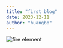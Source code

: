 ```yaml
---
title: "first blog"
date: 2023-12-11
author: "huangbo"
---
```


![fire element](https://encrypted-tbn0.gstatic.com/images?q=tbn:ANd9GcQRqhgPvEKpnDo1a63-uXQC3PHOs0JJTDFk46jCF-rR4wH2ZzArM5zClFwk3AOXs6L6DaE&usqp=CAU)
